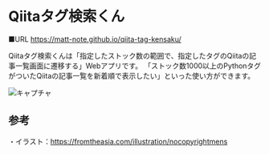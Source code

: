 # Qiitaタグ検索くん

■URL
https://matt-note.github.io/qiita-tag-kensaku/

Qiitaタグ検索くんは「指定したストック数の範囲で、指定したタグのQiitaの記事一覧画面に遷移する」Webアプリです。
「ストック数1000以上のPythonタグがついたQiitaの記事一覧を新着順で表示したい」といった使い方ができます。

![キャプチャ](https://user-images.githubusercontent.com/39484102/203324082-eba27343-8712-4aa0-869d-55d3bf8736d4.JPG)

## 参考
・イラスト：https://fromtheasia.com/illustration/nocopyrightmens